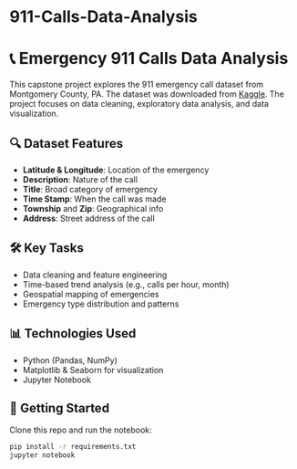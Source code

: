 # 911-Calls-Data-Analysis
# 📞 Emergency 911 Calls Data Analysis

This capstone project explores the 911 emergency call dataset from Montgomery County, PA. The dataset was downloaded from [Kaggle](https://www.kaggle.com/mchirico/montcoalert). The project focuses on data cleaning, exploratory data analysis, and data visualization.

## 🔍 Dataset Features
- **Latitude & Longitude**: Location of the emergency
- **Description**: Nature of the call
- **Title**: Broad category of emergency
- **Time Stamp**: When the call was made
- **Township** and **Zip**: Geographical info
- **Address**: Street address of the call

## 🛠️ Key Tasks
- Data cleaning and feature engineering
- Time-based trend analysis (e.g., calls per hour, month)
- Geospatial mapping of emergencies
- Emergency type distribution and patterns

## 📊 Technologies Used
- Python (Pandas, NumPy)
- Matplotlib & Seaborn for visualization
- Jupyter Notebook

## 📁 Getting Started
Clone this repo and run the notebook:

```bash
pip install -r requirements.txt
jupyter notebook
